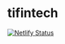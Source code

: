 # tifintech

[![Netlify Status](https://api.netlify.com/api/v1/badges/7c4c0958-b827-4516-8012-0db41657e839/deploy-status)](https://app.netlify.com/sites/tifintech/deploys)